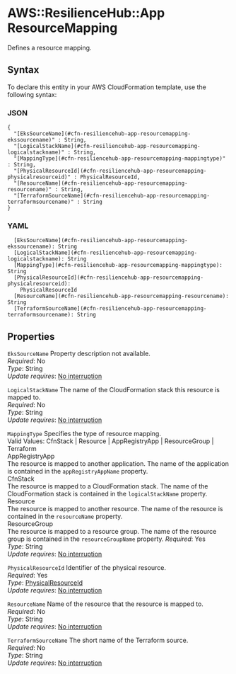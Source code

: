 # AWS::ResilienceHub::App ResourceMapping<a name="aws-properties-resiliencehub-app-resourcemapping"></a>

Defines a resource mapping\.

## Syntax<a name="aws-properties-resiliencehub-app-resourcemapping-syntax"></a>

To declare this entity in your AWS CloudFormation template, use the following syntax:

### JSON<a name="aws-properties-resiliencehub-app-resourcemapping-syntax.json"></a>

```
{
  "[EksSourceName](#cfn-resiliencehub-app-resourcemapping-ekssourcename)" : String,
  "[LogicalStackName](#cfn-resiliencehub-app-resourcemapping-logicalstackname)" : String,
  "[MappingType](#cfn-resiliencehub-app-resourcemapping-mappingtype)" : String,
  "[PhysicalResourceId](#cfn-resiliencehub-app-resourcemapping-physicalresourceid)" : PhysicalResourceId,
  "[ResourceName](#cfn-resiliencehub-app-resourcemapping-resourcename)" : String,
  "[TerraformSourceName](#cfn-resiliencehub-app-resourcemapping-terraformsourcename)" : String
}
```

### YAML<a name="aws-properties-resiliencehub-app-resourcemapping-syntax.yaml"></a>

```
  [EksSourceName](#cfn-resiliencehub-app-resourcemapping-ekssourcename): String
  [LogicalStackName](#cfn-resiliencehub-app-resourcemapping-logicalstackname): String
  [MappingType](#cfn-resiliencehub-app-resourcemapping-mappingtype): String
  [PhysicalResourceId](#cfn-resiliencehub-app-resourcemapping-physicalresourceid): 
    PhysicalResourceId
  [ResourceName](#cfn-resiliencehub-app-resourcemapping-resourcename): String
  [TerraformSourceName](#cfn-resiliencehub-app-resourcemapping-terraformsourcename): String
```

## Properties<a name="aws-properties-resiliencehub-app-resourcemapping-properties"></a>

`EksSourceName`  <a name="cfn-resiliencehub-app-resourcemapping-ekssourcename"></a>
Property description not available\.  
*Required*: No  
*Type*: String  
*Update requires*: [No interruption](https://docs.aws.amazon.com/AWSCloudFormation/latest/UserGuide/using-cfn-updating-stacks-update-behaviors.html#update-no-interrupt)

`LogicalStackName`  <a name="cfn-resiliencehub-app-resourcemapping-logicalstackname"></a>
The name of the CloudFormation stack this resource is mapped to\.  
*Required*: No  
*Type*: String  
*Update requires*: [No interruption](https://docs.aws.amazon.com/AWSCloudFormation/latest/UserGuide/using-cfn-updating-stacks-update-behaviors.html#update-no-interrupt)

`MappingType`  <a name="cfn-resiliencehub-app-resourcemapping-mappingtype"></a>
Specifies the type of resource mapping\.  
Valid Values: CfnStack \| Resource \| AppRegistryApp \| ResourceGroup \| Terraform    
AppRegistryApp  
The resource is mapped to another application\. The name of the application is contained in the `appRegistryAppName` property\.  
CfnStack  
The resource is mapped to a CloudFormation stack\. The name of the CloudFormation stack is contained in the `logicalStackName` property\.  
Resource  
The resource is mapped to another resource\. The name of the resource is contained in the `resourceName` property\.  
ResourceGroup  
The resource is mapped to a resource group\. The name of the resource group is contained in the `resourceGroupName` property\.
*Required*: Yes  
*Type*: String  
*Update requires*: [No interruption](https://docs.aws.amazon.com/AWSCloudFormation/latest/UserGuide/using-cfn-updating-stacks-update-behaviors.html#update-no-interrupt)

`PhysicalResourceId`  <a name="cfn-resiliencehub-app-resourcemapping-physicalresourceid"></a>
Identifier of the physical resource\.  
*Required*: Yes  
*Type*: [PhysicalResourceId](aws-properties-resiliencehub-app-physicalresourceid.md)  
*Update requires*: [No interruption](https://docs.aws.amazon.com/AWSCloudFormation/latest/UserGuide/using-cfn-updating-stacks-update-behaviors.html#update-no-interrupt)

`ResourceName`  <a name="cfn-resiliencehub-app-resourcemapping-resourcename"></a>
Name of the resource that the resource is mapped to\.  
*Required*: No  
*Type*: String  
*Update requires*: [No interruption](https://docs.aws.amazon.com/AWSCloudFormation/latest/UserGuide/using-cfn-updating-stacks-update-behaviors.html#update-no-interrupt)

`TerraformSourceName`  <a name="cfn-resiliencehub-app-resourcemapping-terraformsourcename"></a>
 The short name of the Terraform source\.   
*Required*: No  
*Type*: String  
*Update requires*: [No interruption](https://docs.aws.amazon.com/AWSCloudFormation/latest/UserGuide/using-cfn-updating-stacks-update-behaviors.html#update-no-interrupt)
